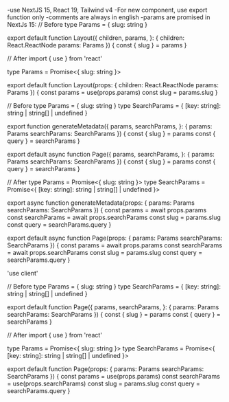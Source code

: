 -use NextJS 15, React 19, Tailwind v4
-For new component, use export function only
-comments are always in english
-params are promised in NextJs 15:
// Before
type Params = { slug: string }

export default function Layout({
children,
params,
}: {
children: React.ReactNode
params: Params
}) {
const { slug } = params
}

// After
import { use } from 'react'

type Params = Promise<{ slug: string }>

export default function Layout(props: {
children: React.ReactNode
params: Params
}) {
const params = use(props.params)
const slug = params.slug
}

// Before
type Params = { slug: string }
type SearchParams = { [key: string]: string | string[] | undefined }

export function generateMetadata({
params,
searchParams,
}: {
params: Params
searchParams: SearchParams
}) {
const { slug } = params
const { query } = searchParams
}

export default async function Page({
params,
searchParams,
}: {
params: Params
searchParams: SearchParams
}) {
const { slug } = params
const { query } = searchParams
}

// After
type Params = Promise<{ slug: string }>
type SearchParams = Promise<{ [key: string]: string | string[] | undefined }>

export async function generateMetadata(props: {
params: Params
searchParams: SearchParams
}) {
const params = await props.params
const searchParams = await props.searchParams
const slug = params.slug
const query = searchParams.query
}

export default async function Page(props: {
params: Params
searchParams: SearchParams
}) {
const params = await props.params
const searchParams = await props.searchParams
const slug = params.slug
const query = searchParams.query
}

'use client'

// Before
type Params = { slug: string }
type SearchParams = { [key: string]: string | string[] | undefined }

export default function Page({
params,
searchParams,
}: {
params: Params
searchParams: SearchParams
}) {
const { slug } = params
const { query } = searchParams
}

// After
import { use } from 'react'

type Params = Promise<{ slug: string }>
type SearchParams = Promise<{ [key: string]: string | string[] | undefined }>

export default function Page(props: {
params: Params
searchParams: SearchParams
}) {
const params = use(props.params)
const searchParams = use(props.searchParams)
const slug = params.slug
const query = searchParams.query
}
